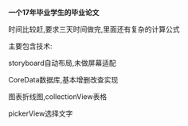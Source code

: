 **一个17年毕业学生的毕业论文**

时间比较赶,要求三天时间做完,里面还有复杂的计算公式

主要包含技术:

storyboard自动布局,未做屏幕适配

CoreData数据库,基本增删改查实现

图表折线图,collectionView表格

pickerView选择文字
